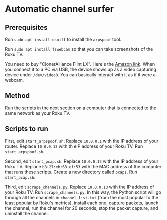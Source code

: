 # Automatic channel surfer



## Prerequisites

Run `sudo apt install dsniff` to install the `arpspoof` tool.

Run `sudo apt install fswebcam` so that you can take screenshots of the Roku TV.

You need to buy "ClonerAlliance Flint LX". Here's the [Amazon link](https://www.amazon.com/gp/product/B076GXQTJK/ref=oh_aui_detailpage_o00_s00?ie=UTF8&psc=1). When you connect it to a PC via USB, the device shows up as a video capturing device under `/dev/video0`. You can basically interact with it as if it were a webcam.


## Method

Run the scripts in the next section on a computer that is connected to
the same network as your Roku TV.


## Scripts to run


First, edit `start_arpspoof.sh`. Replace `10.0.0.1` with the IP
address of your router. Replace `10.0.0.13` with th eIP address of
your Roku TV. Run `start_arpspoof.sh`.

Second, edit `start_pcap.sh`. Replace `10.0.0.13` with the IP address
of your Roku TV. Replace `b8:27:eb:63:ef:53` with the MAC address of
the computer that runs these scripts. Create a new directory called
`pcaps`. Run `start_pcap.sh`.

Third, edit `scrape_channels.py`. Replace `10.0.0.13` with the IP
address of your Roku TV. Run `scrape_channels.py`. In this way, the
Python script will go through all the channels in `channel_list.txt`
(from the most popular to the least popular by Roku's metrics),
install each one, capture packets, launch the channel, run the channel
for 20 seconds, stop the packet capture, and uninstall the channel.

